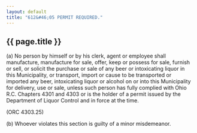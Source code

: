```yaml
---
layout: default 
title: "612&#46;05 PERMIT REQUIRED."
---
```


{{ page.title }}
----------------

​(a) No person by himself or by his clerk, agent or employee shall
manufacture, manufacture for sale, offer, keep or possess for sale,
furnish or sell, or solicit the purchase or sale of any beer or
intoxicating liquor in this Municipality, or transport, import or cause
to be transported or imported any beer, intoxicating liquor or alcohol
on or into this Municipality for delivery, use or sale, unless such
person has fully complied with Ohio R.C. Chapters 4301 and 4303 or is
the holder of a permit issued by the Department of Liquor Control and in
force at the time.

(ORC 4303.25)

​(b) Whoever violates this section is guilty of a minor misdemeanor.
